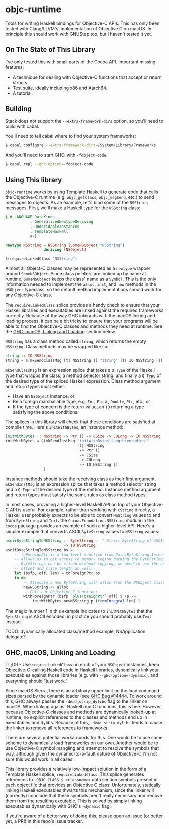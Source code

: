# objc-runtime

Tools for writing Haskell bindings for Objective-C APIs. This has only been
tested with Clang/LLVM's implementation of Objective C on macOS. In principle
this should work with GNUStep too, but I haven't tested it yet.

## On The State of This Library

I've only tested this with small parts of the Cocoa API. Important
missing features:

- A technique for dealing with Objective-C functions that accept or
  return structs.
- Test suite, ideally including x86 and Aarch64.
- A tutorial.

## Building

Stack does not support the `--extra-framework-dirs` option, so you'll need to
build with cabal.

You'll need to tell cabal where to find your system frameworks:

```bash
$ cabal configure --extra-framework-dirs=/System/Library/Frameworks
```

And you'll need to start GHCi with `-fobject-code`.

```bash
$ cabal repl --ghc-option=-fobject-code
```

## Using This library

`objc-runtime` works by using Template Haskell to generate code that
calls the Objective-C runtime (e.g. `objc_getClass`, `objc_msgSend`,
etc.) to send messages to objects. As an example, let's bind some of
the `NSString` messages. First, we'll make a Haskell type for the
`NSString` class:

```Haskell
{-# LANGUAGE DataKinds
           , GeneralizedNewtypeDeriving
           , UndecidableInstances
           , TemplateHaskell
           #-}

newtype NSString = NSString (SomeNSObject "NSString")
                 deriving (NSObject)

$(requireLinkedClass "NSString")
```

Almost all Object-C classes may be represented as a `newtype` wrapper
around `SomeNSObject`. Since class pointers are looked up by name at
runtime, `SomeNSObject` keeps the class' name as a `Symbol`. This is
the only information needed to implement the `alloc`, `init`, and
`new` methods in the `NSObject` typeclass, so the default method
implementations should work for any Objective-C class.

The `requireLinkedClass` splice provides a handy check to ensure that
your Haskell libraries and executables are linked against the required
frameworks correctly. Because of the way GHC interacts with the macOS
linking and loading process, it can be a bit tricky to ensure that
your programs will be able to find the Objective-C classes and methods
they need at runtime. See the [GHC, macOS, Linking and
Loading](#ghc-macos-linking-and-loading) section below.

`NSString` has a class method called `string`, which returns the empty
`NSString`. Class methods may be wrapped like so:

```Haskell
string :: IO NSString
string = $(mkSendClassMsg [t| NSString |] "string" [t| IO NSString |])
```

`mkSendClassMsg` is an expression splice that takes a `Q Type` of the
Haskell type that wrapps the class, a method selector string, and
finally a `Q Type` of the desired type of the spliced Haskell
expression. Class method argument and return types must either:

- Have an `NSObject` instance, or
- Be a foreign marshallable type, e.g. `Int`, `Float`, `Double`, `Ptr`, etc., or
- If the type of concern is the return value, an `IO` returning a type
  satisfying the above conditions.

The splices in this library will check that these conditions are satisfied at
compile time. Here's `initWithBytes`, an instance method:

```Haskell
initWithBytes :: NSString -> Ptr () -> CSize -> CULong -> IO NSString
initWithBytes = $(mkSendInstMsg "initWithBytes:length:encoding:"
                                [t| NSString
                                 -> Ptr ()
                                 -> CSize
                                 -> CULong
                                 -> IO NSString |]
                 )
```

Instance methods should take the receiving class as their first
argument. `mkSendInstMsg` is an expression splice that takes a method
selector string and a `Q Type` of the desired type of the
method. Instance method argument and return types must satisfy the
same rules as class method types.

In most cases, providing a higher-level Haskell API on top of your
Objective-C API is useful. For example, rather than working with
`CString` directly, a Haskell user probably expects to be able to
convert `NSString` values to and from `ByteString` and `Text`. the
`Cocoa.Foundation.NSString` module in the `cocoa` package provides an
example of such a higher-level API. Here's a simpler example that
converts ASCII `ByteString` values to `NSString` values:

```Haskell
asciiByteStringToNSString :: ByteString -- ^ Strict ByteString of ASCII Text.
                          -> IO NSString
asciiByteStringToNSString bs =
    -- toForeignPtr is a low-level function from Data.ByteString.Internal. It
    -- allows us to get access to memory region backing the ByteString. Since
    -- ByteStrings can be sliced without copying, we need to use the address
    -- offset and slice length as well..
    let (bsfp, off, len) = toForeignPtr bs
    in do
        -- Allocate a new ByteString with alloc from the NSObject class:
        newNSString <- alloc
        -- Call our Objective-C function:
        withForeignPtr (bsfp `plusForeignPtr` off) $ \p ->
            initWithBytes newNSString p (fromIntegral len) 1
```

The magic number 1 in this example indicates to `initWithBytes` that
the `ByteString` is ASCII encoded; in practice you should probably use
`Text` instead.

TODO: dynamically allocated class/method example, NSApplication delegate?

## GHC, macOS, Linking and Loading

TL;DR - Use `requireLinkedClass` on each of your `NSObject` instances,
keep Objective-C-calling Haskell code in Haskell libraries,
dynamically link your executables against those libraries (e.g. with
`--ghc-option=-dynamic`), and everything should "just work."

Since macOS Sierra, there is an arbitrary upper limit on the load
command sizes parsed by the dynamic loader (see [GHC Bug
#14444](https://ghc.haskell.org/trac/ghc/ticket/14444). To work around
this, GHC always passes the `-dead_strip_dylibs` flag to the linker on
macOS. When linking against Haskell and C functions, this is
fine. However, because Objective-C classes and methods are dynamically
looked-up at runtime, no explicit references to the classes and
methods end up in executables and dylibs. Because of this,
`-dead_strip_dylibs` tends to cause the linker to remove all
references to frameworks.

There are several potential workarounds for this. One would be to use
some scheme to dynamically load frameworks on our own. Another would
be to use Objective-C symbol mangling and attempt to resolve the
symbols that way, although given the dynamic-to-a-fault nature of
Objective-C I'm not sure this would work in all cases.

This library provides a relatively low-impact solution in the form of
a Template Haskell splice, `requireLinkedClass`. This splice generates
references to `_OBJC_CLASS_$_<classname>` data section symbols present
in each object file that provides an Objective C class. Unfortunately,
statically linking Haskell executables thwarts this mechanism, since
the linker will (correctly) conclude that these symbols aren't really
necessary and remove them from the resulting excutable. This is solved
by simply linking executables dynamically with GHC's `-dynamic` flag.

If you're aware of a better way of doing this, please open an issue
(or better yet, a PR!) in this repo's issue tracker.
